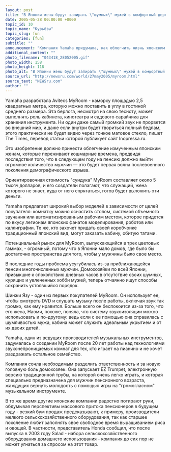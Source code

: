 ```yaml
---
layout: post
title: "В Японии жены будут запирать \"шумных\" мужей в комфортный деревянный сундук"
date: 2005-05-28 00:00:00 +0000
topic_id: 10
topic_name: "Курьёзы"
topic_slug: fun
categories: [fun]
subtitle: ""
announcement: "Компания Yamaha придумала, как облегчить жизнь японским женам, измученным своими \"шумными\" мужьями. Мужья занимают семейный компьютер, включают телевизор на большую громкость, действуя на нервы, загромождают жилое пространство своими вещами, и вообще, само их присутствие портит интерьер комнаты, и Yamaha, похоже, нашла решение этой проблемы: нужно просто запереть мужа в звуконепроницаемый деревянный сундук!"
additional_content: ""
photo_filename: "043418_28052005.gif"
photo_width: 158
photo_height: 118
photo_alt: "В Японии жены будут запирать \"шумных\" мужей в комфортный деревянный сундук"
source_url: "http://newsru.com/world/27may2005/myroom.html"
source_text: "NEWSru.com"
author: ""
---
```

Yamaha разработала Avitecs MyRoom - каморку площадью 2,5 квадратных метра, которую можно поставить в углу в гостиной среднего размера. Эта берлога, несмотря на свою тесноту, может выполнять роль кабинета, кинотеатра и садового сарайчика для хранения инструмента. Ни один даже самый громкий звук не прорвется во внешний мир, и даже если внутри будет твориться полный бедлам, этого практически не будет видно через тонкое матовое стекло, пишет The Times, перевод статьи которой публикует сайт Inopressa.ru.

Это изобретение должно принести облегчение измученным японским женам, которые переживают кошмарные времена, предвидя последствия того, что в следующем году на пенсию должно выйти огромное количество мужчин &mdash; это будет первая волна послевоенного поколения демографического взрыва.

Ориентировочная стоимость "сундука" MyRoom составляет около 5 тысяч долларов, и его создатели полагают, что служащий, жена которого не знает, куда от него спрятаться, готов будет выложить эти деньги.

Yamaha предлагает широкий выбор моделей в зависимости от целей покупателя: комнатку можно оснастить столом, системой объемного звучания или автоматизированным рабочим местом, которое придется по вкусу легионам японских фанатов моделирования, роботов или каллиграфии. Те же, кто захочет придать своей коробчонке традиционный японский вид, могут заказать кабину, обитую татами.

Потенциальный рынок для MyRoom, выпускающийся в трех цветовых гаммах, - огромный, потому что в Японии мало домов, где было бы достаточно пространства для того, чтобы у мужчины было свое место.

В последние годы проблема усугубилась из-за приближающейся пенсии многочисленных мужчин. Домохозяйки по всей Японии, привыкшие к спокойствию дневных часов в отсутствие своих шумных, курящих и увлеченных хобби мужей, теперь отчаянно ищут способы сохранить устоявшийся порядок.

Шинжи Язу - один из первых покупателей MyRoom. Он использует ее, чтобы смотреть DVD и слушать музыку после работы, включая звук так громко, как ему нравится. Больше всего он беспокоится из-за того, что его жена, Наоми, похоже, поняла, что систему звукоизоляции можно использовать и по-другому: ведь если с ее помощью она справилась с шумливостью мужа, кабина может служить идеальным укрытием и от их двоих детей.

Yamaha, один из ведущих производителей музыкальных инструментов, задумалась о создании MyRoom после 20 лет работы над технологиями звуконепроницаемых комнат для тех, кто играет на пианино и не хочет раздражать остальное семейство.

Компания сочла необходимым разделить ответственность и за новую головную боль домохозяек. Она запускает EZ Trumpet, электронную версию традиционной трубы, на которой очень легко играть, и которая специально предназначена для мужчин пенсионного возраста, жаждущих вернуть молодость с помощью игры на "громогласном" музыкальном инструменте.

В то же время другие японские компании радостно потирают руки, обдумывая перспективы массового притока пенсионеров в будущем году - резкий бум продаж предсказывают, к примеру, производители мелкого сельскохозяйственного оборудования, так как старшее поколение любит заполнять свое свободное время выращиванием риса и овощей. В частности, представитель Honda сообщил, что после выпуска в 2003 году Salad - набора сельскохозяйственного оборудования домашнего использования - компания до сих пор не может угнаться за спросом на этот товар.
